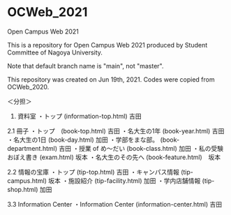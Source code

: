 # OCWeb_2021
Open Campus Web 2021

This is a repository for Open Campus Web 2021 produced by Student Committee of Nagoya University.

Note that default branch name is "main", not "master".

This repository was created on Jun 19th, 2021. Codes were copied from OCWeb_2020.

＜分担＞
1. 資料室
・トップ (information-top.html) 吉田

2.1 冊子 
・トップ　(book-top.html)  吉田
・名大生の1年 (book-year.html)  吉田
・名大生の1日 (book-day.html) 加田
・学部をまな部。 (book-department.html) 吉田
・授業 of め〜だい (book-class.html) 加田
・私の受験おぼえ書き (exam.html)  坂本
・名大生のその先へ (book-feature.html)　坂本

2.2 情報の宝庫
・トップ (tip-top.html) 吉田
・キャンパス情報 (tip-campus.html)  坂本
・施設紹介 (tip-facility.html) 加田
・学内店舗情報 (tip-shop.html) 加田

3.3 Information Center
・Information Center (information-center.html) 吉田
